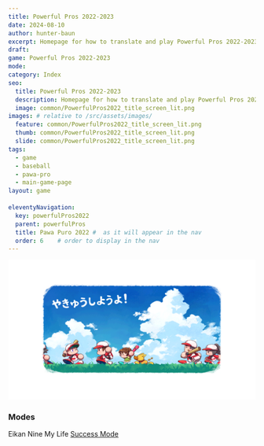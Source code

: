 ```yaml
---
title: Powerful Pros 2022-2023
date: 2024-08-10
author: hunter-baun
excerpt: Homepage for how to translate and play Powerful Pros 2022-2023
draft: 
game: Powerful Pros 2022-2023
mode: 
category: Index
seo:
  title: Powerful Pros 2022-2023
  description: Homepage for how to translate and play Powerful Pros 2022-2023
  image: common/PowerfulPros2022_title_screen_lit.png
images: # relative to /src/assets/images/
  feature: common/PowerfulPros2022_title_screen_lit.png
  thumb: common/PowerfulPros2022_title_screen_lit.png
  slide: common/PowerfulPros2022_title_screen_lit.png
tags:
  - game
  - baseball
  - pawa-pro
  - main-game-page
layout: game

eleventyNavigation:
  key: powerfulPros2022
  parent: powerfulPros
  title: Pawa Puro 2022 #  as it will appear in the nav
  order: 6    # order to display in the nav
---
```


![attract screen](/assets/images/common/PowerfulPros2022_attract.png)


### Modes

Eikan Nine
My Life
[Success Mode](<Success Mode>)
